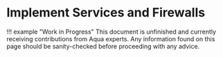 # Implement Services and Firewalls

!!! example "Work in Progress"
    This document is unfinished and currently receiving contributions from Aqua experts. Any information found on this page should be sanity-checked before proceeding with any advice.
